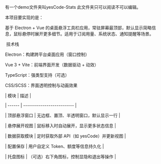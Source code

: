 有一个demo文件夹叫yesCode-Stats 此文件夹只可以阅读不可以编辑。



本项目要实现的是：

基于 Electron + Vue 的桌面悬浮工具栏应用，常驻屏幕最顶部，默认显示简略信息，鼠标悬停时展开更多细节。适用于订阅用量、系统状态、通知提醒等场景。

&nbsp;技术栈

Electron：构建跨平台桌面应用（窗口控制）



Vue 3 + Vite：前端界面开发（数据驱动 + 动效）



TypeScript：强类型支持（可选）



CSS/SCSS：界面透明控制与动画效果



| 模块     | 描述                         |

| ------ | -------------------------- |

| 顶部悬浮窗口 | 无边框、置顶、半透明窗口，默认显示一行        |

| 悬停展开视图 | 鼠标移入时自动展开，显示更多状态信息         |

| 数据获取模块 | 定时获取外部 API（如 yesCode）并更新视图 |

| 配置保存   | 用户自定义 Token、额度等信息持久化       |

| 托盘图标   | （可选）右下角图标，控制显隐和退出等操作       |



